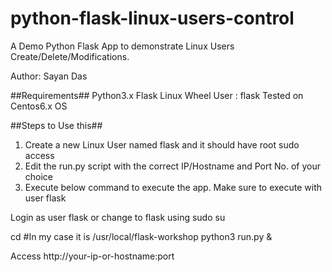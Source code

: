 # python-flask-linux-users-control
A Demo Python Flask App to demonstrate Linux Users Create/Delete/Modifications.

Author: Sayan Das

##Requirements##
Python3.x
Flask
Linux Wheel User : flask
Tested on Centos6.x OS

##Steps to Use this##
1. Create a new Linux User named flask and it should have root sudo access
2. Edit the run.py script with the correct IP/Hostname and Port No. of your choice
3. Execute below command to execute the app. Make sure to execute with user flask

Login as user flask or change to flask using sudo su

cd <flask installation directory>  #In my case it is /usr/local/flask-workshop
python3 run.py &

Access http://your-ip-or-hostname:port



